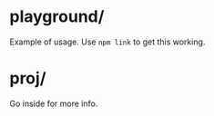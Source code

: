 # playground/
Example of usage. Use `npm link` to get this working.

# proj/
Go inside for more info.
